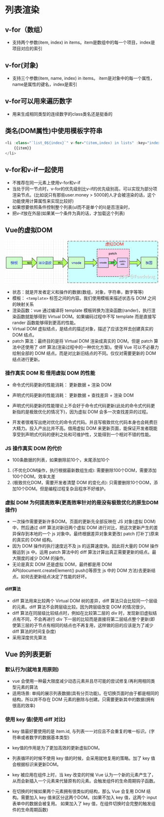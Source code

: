 <!--
 * @Author: xujie 1607526161@qq.com
 * @Date: 2022-04-22 13:11:00
 * @LastEditors: x09898 coder_xujie@163.com
 * @FilePath: \HTML-CSS-Javascript-\Vue框架\Vue的教程\列表渲染.md
 * @Description: 
-->
# 列表渲染

## v-for（数组）

* 支持两个参数(item, index) in items。item是数组中的每一个项目，index是项目对应的索引

## v-for(对象)

* 支持三个参数(item, name, index) in items。 item是对象中的每一个属性，name是属性的键名，index是索引

## v-for可以用来遍历数字

* 用来生成相同类型的连续数字的class类名还是挺香的

## 类名(DOM属性)中使用模板字符串

```js
<li :class="`list_0${index}`" v-for="(item,index) in lists" :key="index">
    {{item}}
</li>
```

## v-for和v-if一起使用

* 不推荐在同一元素上使用v-for和v-if
* 当处于同一节点时，v-for的优先级别比v-if的优先级别高，可以实现为部分项渲染节点。(比如说只有那些user.money > 5000的人才会被渲染的话，这个功能使用计算属性来实现比较好)
* 如果想要依照条件控制整个列表(ul而不是单个的li)是否渲染时，
* 把v-if放在外层(如果某一个条件为真的话，才加载这个列表)

## Vue的虚拟DOM

![vue的虚拟DOM](./../img/virDOM.jpg "Vue的虚拟DOM图")

* 状态：就是开发者定义和操作的数据(数组，对象，字符串，数字等等)
* 模板： `<template>` 标签之间的内容。我们使用模板来描述状态与 DOM 之间的映射关系
* 渲染函数：vue 通过编译将 template 模板转换为渲染函数(rander)，执行渲染函数就能够得到 Virtual DOM。如果编码过程中不写 template 而是直接写 rander 函数能够得到更高的性能。
* Virtual DOM 虚拟结点，是结点的描述对象，描述了应该怎样去创建真实的 DOM 结点。
* patch 算法：最终目的是将 Virtual DOM 渲染成真实的 DOM。但是 patch 算法中还使用了 diff 算法(渲染过程中的一种优化方案)。使得 Vue 可以不必暴力绘制全部的 DOM 结点。而是对比新旧结点的不同。仅仅对需要更新的 DOM  结点进行更新。

### 操作真实 DOM 和 借用虚拟 DOM 的性能

* 命令式代码更新的性能消耗： 更新数据 + 渲染 DOM
* 声明式代码更新的性能消耗： 更新数据 + 查找差异 + 渲染 DOM

* 声明式代码更新的性能理论上不会好于命令式代码更新(此处的命令式代码更新指的是极致优化的情况下)，因为虚拟 DOM 会多一次查找差异的过程。
* 开发者很难写出绝对优化的命令式代码。并且写极致优化代码本身也会耗费巨大精力。投入产出比并不高。借用虚拟 DOM 来更新页面，能保证开发者既能享受到声明式代码的便利之处和可维护性，又能得到一个相对不错的性能。

### JS 操作真实 DOM 的代价

* 100条数据的列表，如果删除前10个，末尾添加10个

1. (不优化DOM操作，执行根据最新数组生成): 需要删除100个DOM，需要添加100个DOM。效率太差
2. (极致优化DOM，需要开发者清楚 DOM 的变化点): 只需要删除10个DOM，添加10个DOM。但是编程过程复杂且程序不好维护。

### 虚拟 DOM 为何提高效率(更高效率针对的是没有极致优化的原生DOM操作)

* 一次操作需要更新许多DOM。页面的更新先全部反映在 JS 对象(虚拟 DOM)中，然后通过 diff 算法对新旧两个虚拟 DOM 进行对比，把这次更新产生的差异保存到本地的一个 js 对象中。最终根据差异对象来更改( patch 打补丁)原来的真实的 DOM 结构。
* 因为 DOM 操作的执行速度远不及 js 的运算速度快。因此将大量的 DOM 操作搬运到 js 中。运用 patch 算法中的 diff 算法计算出真正需要更新的结点。最大限度的减少 DOM 的操作。
* 无论是真实 DOM 还是虚拟 DOM，最终都是用 DOM API(document.createElement() push()等原生 js 中的 DOM 方法)去更新结点。如何去更新结点决定了性能的好坏。

#### diff算法

* diff 算法用来比较两个 Virtual DOM 树的差异，diff 算法只会比较同一个层级的元素。diff 算法不会跨层级比较。因为跨层级改变 DOM 的情况很少。
* diff 算法在同层级比较结点时，例如在比较第二层的 div 时，发现新旧虚拟结点有不同，不会再进行 div 下一层的比较而是直接将第二层结点整个更新(即使第三层的子节点有相同的结点也不再复用，这样做的目的应该是为了减少 diff 算法的时间复杂度)
* 采用深度优先算法

## Vue 的列表更新

### 默认行为(就地复用原则)

* vue 会使用一种最大限度减少动态元素并且尽可能的尝试修复/再利用相同类型元素的算法
* 适用场景: 单纯的展示列表数据(具有分页功能)。在切换页面时由于都是相同的结构，所以并不存在 DOM 元素的删除与创建。只需要更新其中的数据(拥有很高的效率)

### 使用 key 值(使用 diff 对比)

* key 值最好要使用的是 item.id, 与列表一一对应且不会重复的唯一标识。(字符串或者数字的数据基本类型)
* key值的作用是为了更加高效的更新虚拟DOM。
* 列表循环的时候不使用 key 值的时候，会采用就地复用的策略。加了 key 值会根据标识来更新DOM。

* key 被应用在组件上时，当 key 改变的时候 Vue 认为一个新的元素产生了，从而会新插入一个元素来代替原有的元素。会触发组件的生命周期钩子函数。
* 在切换的时候如果两个元素拥有很类似的结构，那么 Vue 会复用 DOM 结构。需要加入 key 值来区分这两个DOM。(如果不加入 key 值，这两个 input 表单中的数据会被复用。 如果加入了 key 值，在组件切换时会完整的触发组件的生命周期函数)
